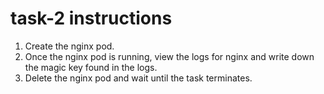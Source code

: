 # task-2 instructions

1. Create the nginx pod. 
2. Once the nginx pod is running, view the logs for nginx and write down the magic key found in the logs. 
3. Delete the nginx pod and wait until the task terminates.
